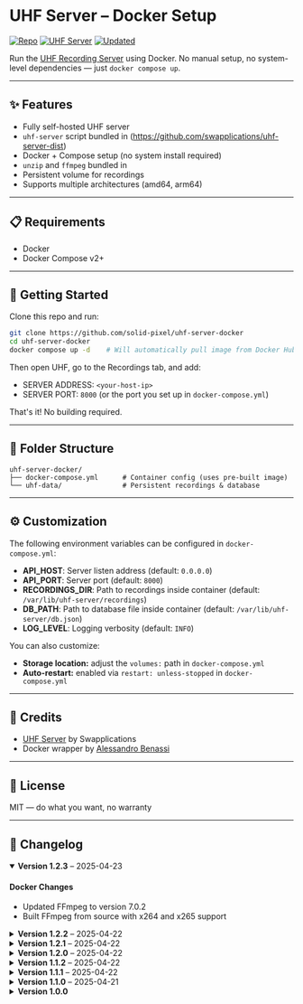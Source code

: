# UHF Server – Docker Setup

[![Repo](https://img.shields.io/badge/repo-1.2.3-purple.svg)](#changelog)
[![UHF Server](https://img.shields.io/badge/uhf_server-1.2.0-orange.svg)](https://github.com/swapplications/uhf-server-dist)
[![Updated](https://img.shields.io/badge/updated-2025--04--23-blue.svg)](#changelog)

Run the [UHF Recording Server](https://www.uhfapp.com/server) using Docker. No manual setup, no system-level dependencies — just `docker compose up`.

---

## ✨ Features

- Fully self-hosted UHF server
- `uhf-server` script bundled in (https://github.com/swapplications/uhf-server-dist)
- Docker + Compose setup (no system install required)
- `unzip` and `ffmpeg` bundled in
- Persistent volume for recordings
- Supports multiple architectures (amd64, arm64)

---

## 📋 Requirements

- Docker
- Docker Compose v2+

---

## 🚀 Getting Started

Clone this repo and run:

```bash
git clone https://github.com/solid-pixel/uhf-server-docker
cd uhf-server-docker
docker compose up -d    # Will automatically pull image from Docker Hub
```

Then open UHF, go to the Recordings tab, and add:

- SERVER ADDRESS: `<your-host-ip>`
- SERVER PORT: `8000` (or the port you set up in `docker-compose.yml`)

That's it! No building required. 

---

## 📁 Folder Structure

```
uhf-server-docker/
├── docker-compose.yml      # Container config (uses pre-built image)
└── uhf-data/               # Persistent recordings & database
```

---

## ⚙️ Customization

The following environment variables can be configured in `docker-compose.yml`:

- **API_HOST**: Server listen address (default: `0.0.0.0`)
- **API_PORT**: Server port (default: `8000`)
- **RECORDINGS_DIR**: Path to recordings inside container (default: `/var/lib/uhf-server/recordings`)
- **DB_PATH**: Path to database file inside container (default: `/var/lib/uhf-server/db.json`)
- **LOG_LEVEL**: Logging verbosity (default: `INFO`)

You can also customize:
- **Storage location:** adjust the `volumes:` path in `docker-compose.yml`
- **Auto-restart:** enabled via `restart: unless-stopped` in `docker-compose.yml`

---

## 👥 Credits

- [UHF Server](https://www.uhfapp.com) by Swapplications
- Docker wrapper by [Alessandro Benassi](https://github.com/solid-pixel)

---

## 📜 License

MIT — do what you want, no warranty

---

## 📝 Changelog

<!-- Add your changes below. Most recent at the top. -->

<details open>
<summary><strong>Version 1.2.3</strong> – 2025-04-23</summary>

#### Docker Changes
- Updated FFmpeg to version 7.0.2
- Built FFmpeg from source with x264 and x265 support
</details>

<details>
<summary><strong>Version 1.2.2</strong> – 2025-04-22</summary>

#### Repository Changes
- Fixed GitHub Actions workflow for automated releases
</details>

<details>
<summary><strong>Version 1.2.1</strong> – 2025-04-22</summary>

#### Repository Changes
- Updated docker-compose.yml to use latest tag
</details>

<details>
<summary><strong>Version 1.2.0</strong> – 2025-04-22</summary>

#### Dependencies
- Updated UHF server to v1.2.0

#### Repository Changes
- Aligned versioning scheme with UHF server version
</details>

<details>
<summary><strong>Version 1.1.2</strong> – 2025-04-22</summary>

#### Repository Changes
- Fixed GitHub Actions permissions for automated releases
</details>

<details>
<summary><strong>Version 1.1.1</strong> – 2025-04-22</summary>

#### Docker Image Changes
- Added multi-architecture support (amd64, arm64)
- Improved platform compatibility for different CPU architectures

#### Repository Changes
- Added GitHub Actions workflow for multi-arch builds
- Updated documentation with architecture support info
</details>

<details>
<summary><strong>Version 1.1.0</strong> – 2025-04-21</summary>

#### Docker Image Changes
- Published image to Docker Hub (`solidpixel/uhf-server:1.1.0`)

#### Repository Changes
- Added Docker Hub run instructions to README
- Switched to environment-based configuration (API_HOST, API_PORT, etc.)
- Improved documentation with customization options
- Restructured README for better clarity
</details>

<details>
<summary><strong>Version 1.0.0</strong></summary>

Initial release
</details>
